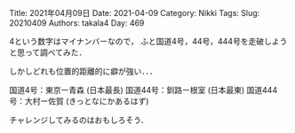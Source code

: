 ﻿Title: 2021年04月09日
Date: 2021-04-09
Category: Nikki
Tags: 
Slug: 20210409
Authors: takala4
Day: 469




4という数字はマイナンバーなので，
ふと国道4号，44号，444号を走破しようと思って調べてみた．


しかしどれも位置的距離的に癖が強い．．．



国道4号：東京ー青森 (日本最長)
国道44号：釧路ー根室 (日本最東)
国道444号：大村ー佐賀 (きっとなにかあるはず)



チャレンジしてみるのはおもしろそう．